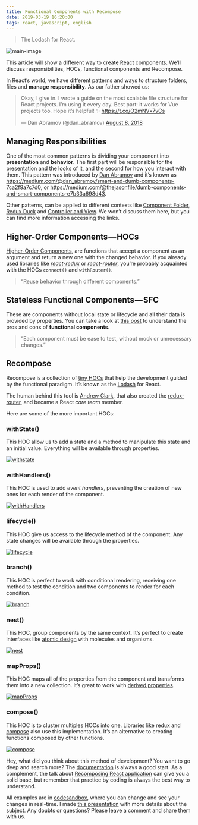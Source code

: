 ```yaml
---
title: Functional Components with Recompose
date: 2019-03-19 16:20:00
tags: react, javascript, english
---
```


> The Lodash for React.

![main-image](/images/recompose/image.jpeg "https://unsplash.com/photos/Kw_zQBAChws")

This article will show a different way to create React components. We’ll discuss responsibilities, HOCs, functional components and Recompose.

In React’s world, we have different patterns and ways to structure folders, files and **manage responsibility**. As our father showed us:

<blockquote class="twitter-tweet" data-lang="en"><p lang="en" dir="ltr">Okay, I give in. I wrote a guide on the most scalable file structure for React projects. I’m using it every day. Best part: it works for Vue projects too. Hope it’s helpful! ✨ <a href="https://t.co/O2mNVx7vCs">https://t.co/O2mNVx7vCs</a></p>&mdash; Dan Abramov (@dan_abramov) <a href="https://twitter.com/dan_abramov/status/1027245759232651270?ref_src=twsrc%5Etfw">August 8, 2018</a></blockquote>
<script async src="https://platform.twitter.com/widgets.js" charset="utf-8"></script>

## Managing Responsibilities

One of the most common patterns is dividing your component into **presentation** and **behavior**. The first part will be responsible for the presentation and the looks of it, and the second for how you interact with them. This pattern was introduced by [Dan Abramov](https://twitter.com/dan_abramov) and it’s known as https://medium.com/@dan_abramov/smart-and-dumb-components-7ca2f9a7c7d0, or https://medium.com/@thejasonfile/dumb-components-and-smart-components-e7b33a698d43.

Other patterns, can be applied to different contexts like [Component Folder](https://medium.com/styled-components/component-folder-pattern-ee42df37ec68), [Redux Duck](https://medium.freecodecamp.org/scaling-your-redux-app-with-ducks-6115955638be) and [Controller and View](https://reactarmory.com/answers/how-should-i-separate-components). We won’t discuss them here, but you can find more information accessing the links.

## Higher-Order Components — HOCs

[Higher-Order Components](https://reactjs.org/docs/higher-order-components.html), are functions that accept a component as an argument and return a new one with the changed behavior. If you already used libraries like [*react-redux*](https://github.com/reduxjs/react-redux) or [*react-router*](https://github.com/ReactTraining/react-router), you’re probably acquainted with the HOCs `connect()` and `withRouter()`.

> “Reuse behavior through different components.”

## Stateless Functional Components — SFC

These are components without local state or lifecycle and all their data is provided by properties. You can take a look at [this post](https://hackernoon.com/react-stateless-functional-components-nine-wins-you-might-have-overlooked-997b0d933dbc) to understand the pros and cons of **functional components**.

> “Each component must be ease to test, without mock or unnecessary changes.”

## Recompose

Recompose is a collection of [tiny HOCs](https://github.com/acdlite/recompose/blob/master/docs/API.md#higher-order-components) that help the development guided by the functional paradigm. It’s known as the [Lodash](https://lodash.com/) for React.

The human behind this tool is [Andrew Clark](https://twitter.com/acdlite), that also created the [redux-router](https://github.com/acdlite/redux-router), and became a React *core team* member.

Here are some of the more important HOCs:

### withState()

This HOC allow us to add a state and a method to manipulate this state and an initial value. Everything will be available through properties.

[![withstate](/images/recompose/withState.png "withState()")](https://codesandbox.io/s/ryknvzjq4m?expanddevtools=1&hidenavigation=1)

### withHandlers()

This HOC is used to add *event handlers*, preventing the creation of new ones for each render of the component.

[![withHandlers](/images/recompose/withHandlers.png "withHandlers()")](https://codesandbox.io/s/n7mmkkl0l?expanddevtools=1&hidenavigation=1)

### lifecycle()

This HOC give us access to the lifecycle method of the component. Any state changes will be available through the properties.

[![lifecycle](/images/recompose/lifecycle.png "lifecycle()")](https://codesandbox.io/s/vqp57vnyml?expanddevtools=1&hidenavigation=1)

### branch()

This HOC is perfect to work with conditional rendering, receiving one method to test the condition and two components to render for each condition.

[![branch](/images/recompose/branch.png "branch()")](https://codesandbox.io/s/ryx2rr034m?expanddevtools=1&hidenavigation=1)

### nest()

This HOC, group components by the same context. It’s perfect to create interfaces like [atomic design](http://bradfrost.com/blog/post/atomic-web-design/) with molecules and organisms.

[![nest](/images/recompose/nest.png "nest()")](https://codesandbox.io/s/18wl0x92p4?expanddevtools=1&hidenavigation=1)

### mapProps()

This HOC maps all of the properties from the component and transforms them into a new collection. It’s great to work with [derived properties](https://reactjs.org/blog/2018/06/07/you-probably-dont-need-derived-state.html#when-to-use-derived-state).

[![mapProps](/images/recompose/mapProps.png "mapProps()")](https://codesandbox.io/s/l7qm7zy74l?expanddevtools=1&hidenavigation=1)

### compose()

This HOC is to cluster multiples HOCs into one. Libraries like [redux](https://redux.js.org/api/compose) and [compose](https://github.com/kriszyp/compose) also use this implementation. It’s an alternative to creating functions composed by other functions.

[![compose](/images/recompose/compose.png "compose()")](https://codesandbox.io/s/3rm8597nn6?expanddevtools=1&hidenavigation=1)

Hey, what did you think about this method of development? You want to go deep and search more? The [documentation](https://github.com/acdlite/recompose/blob/master/docs/API.md) is always a good start. As a complement, the talk about [Recomposing React application](https://www.youtube.com/watch?v=zD_judE-bXk&t=2s) can give you a solid base, but remember that practice by coding is always the best way to understand.

All examples are in [codesandbox](http://codesandbox.io/), where you can change and see your changes in real-time. I made [this presentation](https://speakerdeck.com/thulioph/recompose) with more details about the subject. Any doubts or questions? Please leave a comment and share them with us.
